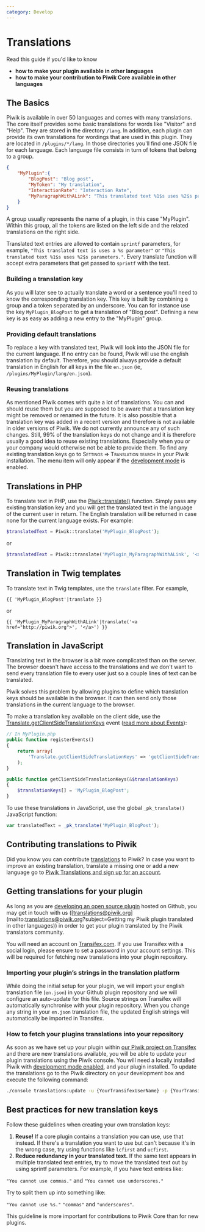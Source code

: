 ```yaml
---
category: Develop
---
```

# Translations

<!-- Meta (to be deleted)
Purpose:
- describe how to make plugins/contributions available in different languages,
- describe how to use internationalization in twig templates & in PHP code,
- describe how to create new translation keys (ie, reuse as much as possible),
- describe how plugin developers can use otrance (possible?)

Audience: plugin developers

Expected Result: 

Notes: 

What's missing? (stuff in my list that was not in when I wrote the 1st draft)
- plugin developers + otrance
-->

Read this guide if you'd like to know

* **how to make your plugin available in other languages**
* **how to make your contribution to Piwik Core available in other languages**

## The Basics

Piwik is available in over 50 languages and comes with many translations. The core itself provides some basic translations for words like "Visitor" and "Help". They are stored in the directory <code>/lang</code>. In addition, each plugin can provide its own translations for wordings that are used in this plugin. They are located in <code>/plugins/*/lang</code>. In those directories you'll find one JSON file for each language. Each language file consists in turn of tokens that belong to a group.

```json
{
    "MyPlugin":{
        "BlogPost": "Blog post",
        "MyToken": "My translation",
        "InteractionRate": "Interaction Rate",
        "MyParagraphWithALink": "This translated text %1$s uses %2$s parameters."
    }
}
```

A group usually represents the name of a plugin, in this case "MyPlugin". Within this group, all the tokens are listed on the left side and the related translations on the right side. 

Translated text entries are allowed to contain `sprintf` parameters, for example, `"This translated text is uses a %s parameter"` or `"This translated text %1$s uses %2$s parameters."`. Every translate function will accept extra parameters that get passed to `sprintf` with the text.

### Building a translation key

As you will later see to actually translate a word or a sentence you'll need to know the corresponding translation key. This key is built by combining a group and a token separated by an underscore. You can for instance use the key `MyPlugin_BlogPost` to get a translation of "Blog post". Defining a new key is as easy as adding a new entry to the "MyPlugin" group. 

### Providing default translations

To replace a key with translated text, Piwik will look into the JSON file for the current language. If no entry can be found, Piwik will use the english translation by default. Therefore, you should always provide a default translation in English for all keys in the file `en.json` (ie, `/plugins/MyPlugin/lang/en.json`). 

### Reusing translations

As mentioned Piwik comes with quite a lot of translations. You can and should reuse them but you are supposed to be aware that a translation key might be removed or renamed in the future. It is also possible that a translation key was added in a recent version and therefore is not available in older versions of Piwik. We do not currently announce any of such changes. Still, 99% of the translation keys do not change and it is therefore usually a good idea to reuse existing translations. Especially when you or your company would otherwise not be able to provide them. To find any existing translation keys go to <span style="font-variant: small-caps">Settings =&gt; Translation search</span> in your Piwik installation. The menu item will only appear if the [development mode](http://developer.piwik.org/guides/getting-started-part-1#enable-development-mode) is enabled. 

## Translations in PHP

To translate text in PHP, use the [Piwik::translate()](/api-reference/Piwik/Piwik#translate) function. Simply pass any existing translation key and you will get the translated text in the language of the current user in return. The English translation will be returned in case none for the current language exists. For example:

```php
$translatedText = Piwik::translate('MyPlugin_BlogPost');
```

or

```php
$translatedText = Piwik::translate('MyPlugin_MyParagraphWithALink', '<a href="http:://piwik.org">', '</a>');
```

## Translation in Twig templates

To translate text in Twig templates, use the `translate` filter. For example,

```twig
{{ 'MyPlugin_BlogPost'|translate }}
```

or

```twig
{{ 'MyPlugin_MyParagraphWithALink'|translate('<a href="http://piwik.org">', '</a>') }}
```

## Translation in JavaScript

Translating text in the browser is a bit more complicated than on the server. The browser doesn't have access to the translations and we don't want to send every translation file to every user just so a couple lines of text can be translated.

Piwik solves this problem by allowing plugins to define which translation keys should be available in the browser. It can then send only those translations in the current language to the browser.

To make a translation key available on the client side, use the [Translate.getClientSideTranslationKeys](/api-reference/events#translategetclientsidetranslationkeys) event ([read more about Events](/guides/events)):

```php
// In MyPlugin.php
public function registerEvents()
{
    return array(
        'Translate.getClientSideTranslationKeys' => 'getClientSideTranslationKeys'
    );
}

public function getClientSideTranslationKeys(&$translationKeys)
{
    $translationKeys[] = 'MyPlugin_BlogPost';
}
```

To use these translations in JavaScript, use the global `_pk_translate()` JavaScript function:

```javascript
var translatedText = _pk_translate('MyPlugin_BlogPost');
```

## Contributing translations to Piwik

Did you know you can contribute [translations](http://piwik.org/translations/) to Piwik? In case you want to improve an existing translation, translate a missing one or add a new language go to [Piwik Translations and sign up for an account](http://translations.piwik.org). 


## Getting translations for your plugin 


As long as you are [developing an open source plugin](http://developer.piwik.org/develop) hosted on Github, you may get in touch with us ([translations@piwik.org](mailto:translations@piwik.org?subject=Getting my Piwik plugin translated in other languages)) in order to get your plugin translated by the Piwik translators community.

You will need an account on [Transifex.com](http://transifex.com/). If you use Transifex with a social login, please ensure to set a password in your account settings. This will be required for fetching new translations into your plugin repository.

### Importing your plugin’s strings in the translation platform

While doing the initial setup for your plugin, we will import your english translation file (`en.json`) in your Github plugin repository and we will configure an auto-update for this file. Source strings on Transifex will automatically synchronise with your plugin repository. When you change any string in your `en.json` translation file, the updated English strings will automatically be imported in Transifex.

### How to fetch your plugins translations into your repository

As soon as we have set up your plugin within [our Piwik project on Transifex](https://www.transifex.com/piwik/piwik/) and there are new translations available, you will be able to update your plugin translations using the Piwik console. You will need a locally installed Piwik with [development mode enabled](https://developer.piwik.org/guides/getting-started-part-1#enable-development-mode), and your plugin installed. To update the translations go to the Piwik directory on your development box and execute the following command:

```bash
./console translations:update -u {YourTransifexUserName} -p {YourTransifexPassword} -P {YourPluginName}
```


## Best practices for new translation keys

Follow these guidelines when creating your own translation keys:

1. **Reuse!** If a core plugin contains a translation you can use, use that instead. If there's a translation you want to use but can't because it's in the wrong case, try using functions like `lcfirst` and `ucfirst`.
2. **Reduce redundancy in your translated text.** If the same text appears in multiple translated text entries, try to move the translated text out by using sprintf parameters. For example, if you have text entries like:

  `"You cannot use commas."`
  and `"You cannot use underscores."`

  Try to split them up into something like:

  `"You cannot use %s."`
  `"commas"`
  and `"underscores"`.

  This guideline is more important for contributions to Piwik Core than for new plugins.
